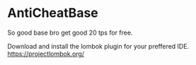 # AntiCheatBase
So good base bro get good 20 tps for free.

Download and install the lombok plugin for your preffered IDE. https://projectlombok.org/

